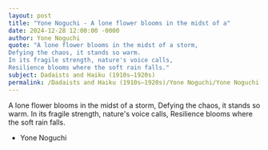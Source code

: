 ```yaml
---
layout: post
title: "Yone Noguchi - A lone flower blooms in the midst of a"
date: 2024-12-28 12:00:00 -0000
author: Yone Noguchi
quote: "A lone flower blooms in the midst of a storm,
Defying the chaos, it stands so warm.
In its fragile strength, nature's voice calls,
Resilience blooms where the soft rain falls."
subject: Dadaists and Haiku (1910s–1920s)
permalink: /Dadaists and Haiku (1910s–1920s)/Yone Noguchi/Yone Noguchi - A lone flower blooms in the midst of a
---
```


A lone flower blooms in the midst of a storm,
Defying the chaos, it stands so warm.
In its fragile strength, nature's voice calls,
Resilience blooms where the soft rain falls.

- Yone Noguchi
